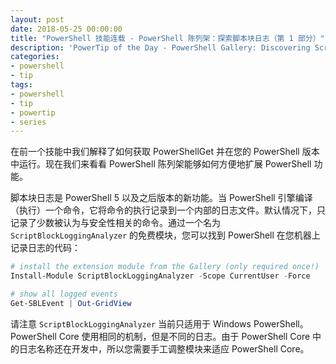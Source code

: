 ```yaml
---
layout: post
date: 2018-05-25 00:00:00
title: "PowerShell 技能连载 - PowerShell 陈列架：探索脚本块日志（第 1 部分）"
description: 'PowerTip of the Day - PowerShell Gallery: Discovering Script Block Logging (Part 1)'
categories:
- powershell
- tip
tags:
- powershell
- tip
- powertip
- series
---
```

在前一个技能中我们解释了如何获取 PowerShellGet 并在您的 PowerShell 版本中运行。现在我们来看看 PowerShell 陈列架能够如何方便地扩展 PowerShell 功能。

脚本块日志是 PowerShell 5 以及之后版本的新功能。当 PowerShell 引擎编译（执行）一个命令，它将命令的执行记录到一个内部的日志文件。默认情况下，只记录了少数被认为与安全性相关的命令。通过一个名为 `ScriptBlockLoggingAnalyzer` 的免费模块，您可以找到 PowerShell 在您机器上记录日志的代码：

```powershell
# install the extension module from the Gallery (only required once!)
Install-Module ScriptBlockLoggingAnalyzer -Scope CurrentUser -Force

# show all logged events
Get-SBLEvent | Out-GridView
```

请注意 `ScriptBlockLoggingAnalyzer` 当前只适用于 Windows PowerShell。PowerShell Core 使用相同的机制，但是不同的日志。由于 PowerShell Core 中的日志名称还在开发中，所以您需要手工调整模块来适应 PowerShell Core。

<!--本文国际来源：[PowerShell Gallery: Discovering Script Block Logging (Part 1)](http://community.idera.com/powershell/powertips/b/tips/posts/powershell-gallery-discovering-script-block-logging-part-1)-->
